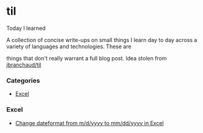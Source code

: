# til
Today I learned<br>

A collection of concise write-ups on small things I learn day to day across a variety of languages and technologies. These are 

things that don't really warrant a full blog post.   Idea stolen from <a href="https://github.com/jbranchaud/til">jbranchaud/til</a>


### Categories

* [Excel](#Excel)
 



### Excel
- [Change dateformat from m/d/yyyy to mm/dd/yyyy in Excel](Office/Excel/ChangeDateformatInExcel.md)
